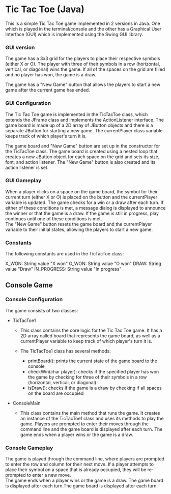 # Tic Tac Toe (Java)
This is a simple Tic Tac Toe game implemented in 2 versions in Java. 
One which is played in the terminal/console and the other 
has a Graphical User Interface (GUI) which is implemented using the Swing GUI library. 

### GUI version
The game has a 3x3 grid for the players to place their respective symbols (either X or O). The player with three of their symbols in a row (horizontal, vertical, or diagonal) wins the game. If all of the spaces on the grid are filled and no player has won, the game is a draw.

The game has a "New Game" button that allows the players to start a new game after the current game has ended.

### GUI Configuration
The Tic Tac Toe game is implemented in the TicTacToe class, which extends the JFrame class and implements the ActionListener interface. The game board is made up of a 2D array of JButton objects and there is a separate JButton for starting a new game. The currentPlayer class variable keeps track of which player's turn it is.

The game board and "New Game" button are set up in the constructor for the TicTacToe class. The game board is created using a nested loop that creates a new JButton object for each space on the grid and sets its size, font, and action listener. The "New Game" button is also created and its action listener is set.

### GUI Gameplay
When a player clicks on a space on the game board, the symbol for their current turn (either X or O) is placed on the button and the currentPlayer variable is updated. The game checks for a win or a draw after each turn. If either of these conditions is met, a message dialog is displayed to announce the winner or that the game is a draw. If the game is still in progress, play continues until one of these conditions is met. <br/>
The "New Game" button resets the game board and the currentPlayer variable to their initial states, allowing the players to start a new game.


### Constants
The following constants are used in the TicTacToe class:

X_WON: String value "X won"
O_WON: String value "O won"
DRAW: String value "Draw"
IN_PROGRESS: String value "In progress"

## Console Game

### Console Configuration
The game consists of two classes:
- TicTacToe1
	- This class contains the core logic for the Tic Tac Toe game. It has a 2D array called board that represents the game board, as well as a currentPlayer variable to keep track of which player's turn it is.
	
  - The TicTacToe1 class has several methods:
  	- printBoard(): prints the current state of the game board to the console
  	- checkWin(char player): checks if the specified player has won the game by checking for three of their symbols in a row (horizontal, vertical, or diagonal)
  	- isDraw(): checks if the game is a draw by checking if all spaces on the board are occupied

- ConsoleMain
	- This class contains the main method that runs the game. It creates an instance of the TicTacToe1 class and uses its methods to play the game. Players are prompted to enter their moves through the command line and the game board is displayed after each turn. The game ends when a player wins or the game is a draw.


### Console Gameplay
The game is played through the command line, where players are prompted to enter the row and column for their next move. If a player attempts to place their symbol on a space that is already occupied, they will be re-prompted to enter a new move. <br/>
The game ends when a player wins or the game is a draw. The game board is displayed after each turn.The game board is displayed after each turn.

